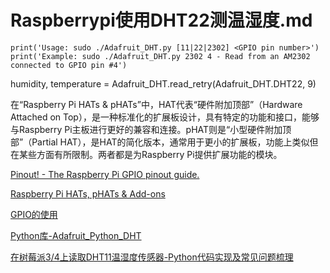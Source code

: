 # Raspberrypi使用DHT22测温湿度.md



    print('Usage: sudo ./Adafruit_DHT.py [11|22|2302] <GPIO pin number>')
    print('Example: sudo ./Adafruit_DHT.py 2302 4 - Read from an AM2302 connected to GPIO pin #4')
    

humidity, temperature = Adafruit_DHT.read_retry(Adafruit_DHT.DHT22, 9)


在“Raspberry Pi HATs & pHATs”中，HAT代表“硬件附加顶部”（Hardware Attached on Top），是一种标准化的扩展板设计，具有特定的功能和接口，能够与Raspberry Pi主板进行更好的兼容和连接。pHAT则是“小型硬件附加顶部”（Partial HAT），是HAT的简化版本，通常用于更小的扩展板，功能上类似但在某些方面有所限制。两者都是为Raspberry Pi提供扩展功能的模块。

[Pinout! - The Raspberry Pi GPIO pinout guide.](https://pinout.xyz)

[Raspberry Pi HATs, pHATs & Add-ons](https://pinout.xyz/boards/)

[GPIO的使用](https://www.yahboom.com/public/upload/upload-html/1639362579/5.1%20GPIO的使用.html)

[Python库-Adafruit_Python_DHT](https://github.com/adafruit/Adafruit_Python_DHT)

[在树莓派3/4上读取DHT11温湿度传感器-Python代码实现及常见问题梳理](https://www.cnblogs.com/hilary0614/p/dht11.html)